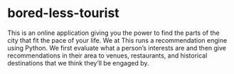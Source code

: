 # bored-less-tourist
This is an online application giving you the power to find the parts of the city that fit the pace of your life. We at This runs a recommendation engine using Python. We first evaluate what a person’s interests are and then give recommendations in their area to venues, restaurants, and historical destinations that we think they’ll be engaged by.
